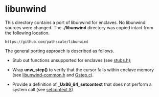 libunwind
=========

This directory contains a port of libunwind for enclaves. No libunwind sources
were changed. The **./libunwind** directory was copied intact from the following
location.

```
https://github.com/pathscale/libunwind
```

The general porting approach is described as follows.

- Stub out functions unsupported for enclaves (see [stubs.h]());

- Wrap **unw_step()** to verify that the cursor falls within enclave memory
  (see [libunwind-common.h]() and [Gstep.c]()).

- Provide a definition of **_Ux86_64_setcontext** that does not perform a
  system call (see [setcontext.S]())
